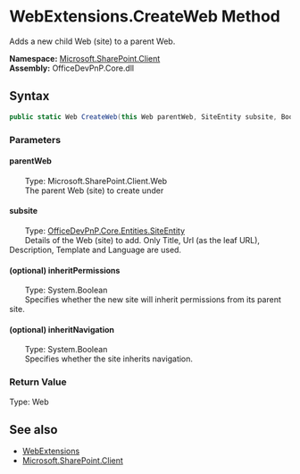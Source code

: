 # WebExtensions.CreateWeb Method  
 Adds a new child Web (site) to a parent Web.   

**Namespace:** [Microsoft.SharePoint.Client](Microsoft.SharePoint.Client.md)  
**Assembly:** OfficeDevPnP.Core.dll  
## Syntax
```C#
public static Web CreateWeb(this Web parentWeb, SiteEntity subsite, Boolean inheritPermissions = True, Boolean inheritNavigation = True)
```
### Parameters
#### parentWeb  
&emsp;&emsp;Type: Microsoft.SharePoint.Client.Web  
&emsp;&emsp;The parent Web (site) to create under  

  

#### subsite  
&emsp;&emsp;Type: [OfficeDevPnP.Core.Entities.SiteEntity](OfficeDevPnP.Core.Entities.SiteEntity.md)  
&emsp;&emsp;Details of the Web (site) to add. Only Title, Url (as the leaf URL), Description, Template and Language are used.  

  

#### (optional) inheritPermissions  
&emsp;&emsp;Type: System.Boolean  
&emsp;&emsp;Specifies whether the new site will inherit permissions from its parent site.  

  

#### (optional) inheritNavigation  
&emsp;&emsp;Type: System.Boolean  
&emsp;&emsp;Specifies whether the site inherits navigation.  

  

### Return Value
Type: Web  
  


## See also
- [WebExtensions](Microsoft.SharePoint.Client.WebExtensions.md) 
- [Microsoft.SharePoint.Client](Microsoft.SharePoint.Client.md) 
